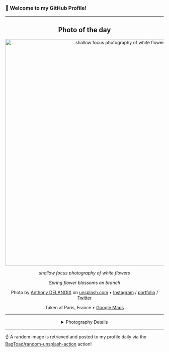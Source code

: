 ### 👋 Welcome to my GitHub Profile!

----
<div align="center">

## Photo of the day
  
  <a href="https://unsplash.com/photos/shallow-focus-photography-of-white-flowers-urUdKCxsTUI"><img width="720" src="https://images.unsplash.com/photo-1489537235181-fc05daed5805?crop=entropy&cs=tinysrgb&fit=max&fm=jpg&ixid=M3w1OTQ0OTd8MHwxfHJhbmRvbXx8fHx8fHx8fDE3Mjk0OTA5ODJ8&ixlib=rb-4.0.3&q=80&w=1080" alt="shallow focus photography of white flowers"></a>
  
  <em>shallow focus photography of white flowers</em>
  
  <em>Spring flower blossoms on branch</em>

  Photo by [Anthony DELANOIX](http://instagram.com/amour.etc) on [unsplash.com](https://unsplash.com/) • [Instagram](https://instagram.com/amour.etc) / [portfolio](http://instagram.com/amour.etc) / [Twitter](https://twitter.com/anthonydelanoix)
  
  Taken at Paris, France • [Google Maps](https://www.google.com/maps/search/?api=1&query=48.856614,2.35222190000002)
  
  ---
  
<details>
<summary>Photography Details</summary>
  
| Parameter     | Value |
| ------------- | ----- |
| Camera Model  | Canon EOS 5D Mark IV |
| Exposure Time | 1/2500 |
| Aperture      | 1.4 |
| Focal Length  | 50.0 |
| ISO           | 100 |
| Location      | Paris, France (France) |
| Coordinates   | Latitude 48.856614, Longitude 2.35222190000002 |

</details>

</div>

----

☝️ A random image is retrieved and posted to my profile daily via the [BagToad/random-unsplash-action](https://github.com/BagToad/random-unsplash-action) action!
